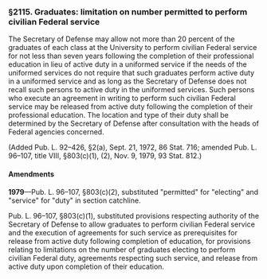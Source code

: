 ### §2115. Graduates: limitation on number permitted to perform civilian Federal service ###

The Secretary of Defense may allow not more than 20 percent of the graduates of each class at the University to perform civilian Federal service for not less than seven years following the completion of their professional education in lieu of active duty in a uniformed service if the needs of the uniformed services do not require that such graduates perform active duty in a uniformed service and as long as the Secretary of Defense does not recall such persons to active duty in the uniformed services. Such persons who execute an agreement in writing to perform such civilian Federal service may be released from active duty following the completion of their professional education. The location and type of their duty shall be determined by the Secretary of Defense after consultation with the heads of Federal agencies concerned.

(Added Pub. L. 92–426, §2(a), Sept. 21, 1972, 86 Stat. 716; amended Pub. L. 96–107, title VIII, §803(c)(1), (2), Nov. 9, 1979, 93 Stat. 812.)

#### Amendments ####

**1979**—Pub. L. 96–107, §803(c)(2), substituted "permitted" for "electing" and "service" for "duty" in section catchline.

Pub. L. 96–107, §803(c)(1), substituted provisions respecting authority of the Secretary of Defense to allow graduates to perform civilian Federal service and the execution of agreements for such service as prerequisites for release from active duty following completion of education, for provisions relating to limitations on the number of graduates electing to perform civilian Federal duty, agreements respecting such service, and release from active duty upon completion of their education.